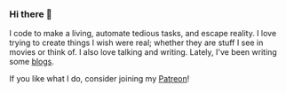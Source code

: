 ### Hi there 👋

<!--
**nizarmah/nizarmah** is a ✨ _special_ ✨ repository because its `README.md` (this file) appears on your GitHub profile.

Here are some ideas to get you started:

- 🔭 I’m currently working on ...
- 🌱 I’m currently learning ...
- 👯 I’m looking to collaborate on ...
- 🤔 I’m looking for help with ...
- 💬 Ask me about ...
- 📫 How to reach me: ...
- 😄 Pronouns: ...
- ⚡ Fun fact: ...
-->

I code to make a living, automate tedious tasks, and escape reality. I love trying to create things I wish were real; whether they are stuff I see in movies or think of. I also love talking and writing. Lately, I've been writing some [blogs](https://dev.to/nizarmah_).

If you like what I do, consider joining my [Patreon](https://www.patreon.com/nizarmah)!
